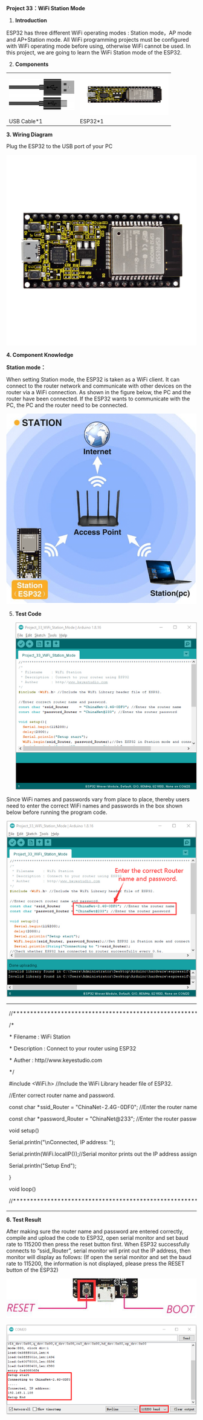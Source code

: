 **Project 33：WiFi Station Mode**

1.  **Introduction**

ESP32 has three different WiFi operating modes : Station mode，AP mode
and AP+Station mode. All WiFi programming projects must be configured
with WiFi operating mode before using, otherwise WiFi cannot be used. In
this project, we are going to learn the WiFi Station mode of the ESP32.

2.  **Components**

<table>
<tbody>
<tr class="odd">
<td><img src="https://raw.githubusercontent.com/keyestudio/KS5011-KS5011F-Keyestudio-ESP32-Learning-Kit-Complete-Edition-Arduino/master/media/729232b0c2d2c01984808289b222890c.png" style="width:1.8125in;height:0.86458in" /></td>
<td><img src="https://raw.githubusercontent.com/keyestudio/KS5011-KS5011F-Keyestudio-ESP32-Learning-Kit-Complete-Edition-Arduino/master/media/53f17b0de2d98d4714e8fe9043a346ca.jpeg" style="width:2.43681in;height:1.13472in" /></td>
</tr>
<tr class="even">
<td>USB Cable*1</td>
<td>ESP32*1</td>
</tr>
</tbody>
</table>

**3. Wiring Diagram**

Plug the ESP32 to the USB port of your PC

![](/media/53f17b0de2d98d4714e8fe9043a346ca.jpeg)

**4. Component Knowledge**

**Station mode：**

When setting Station mode, the ESP32 is taken as a WiFi client. It can
connect to the router network and communicate with other devices on the
router via a WiFi connection. As shown in the figure below, the PC and
the router have been connected. If the ESP32 wants to communicate with
the PC, the PC and the router need to be connected.

![](/media/f74baff97695aa2ee33a8c19370d2547.png)

5.  **Test Code**
    
    ![](/media/22a26c178a15b7a862b15bdbb89cc708.jpeg)

Since WiFi names and passwords vary from place to place, thereby users
need to enter the correct WiFi names and passwords in the box shown
below before running the program code.  

![](/media/b5c10b88e8b3527a7c1c552280c5f869.jpeg)

<table>
<tbody>
<tr class="odd">
<td><p>//*******************************************************************</p>
<p>/*</p>
<p>* Filename : WiFi Station</p>
<p>* Description : Connect to your router using ESP32</p>
<p> * Auther : http//www.keyestudio.com</p>
<p>*/</p>
<p>#include &lt;WiFi.h&gt; //Include the WiFi Library header file of ESP32.</p>
<p>//Enter correct router name and password.</p>
<p>const char *ssid_Router = "ChinaNet-2.4G-0DF0"; //Enter the router name</p>
<p>const char *password_Router = "ChinaNet@233"; //Enter the router password</p>
<p>void setup()</p>
<p>Serial.println("\nConnected, IP address: ");</p>
<p>Serial.println(WiFi.localIP());//Serial monitor prints out the IP address assigned to ESP32.</p>
<p>Serial.println("Setup End");</p>
<p>}</p>
<p>void loop() </p>
<p>//*******************************************************************</p></td>
</tr>
</tbody>
</table>

**6. Test Result**

After making sure the router name and password are entered correctly,
compile and upload the code to ESP32, open serial monitor and set baud
rate to 115200 then press the reset button first. When ESP32
successfully connects to “ssid\_Router”, serial monitor will print out
the IP address, then monitor will display as follows: (If open the
serial monitor and set the baud rate to 115200, the information is not
displayed, please press the RESET button of the ESP32)

![](/media/1fd21fafd84d2b529931a89d21a03d6a.png)

![](/media/efc6081aa00e0ce19df5501de76482da.png)
